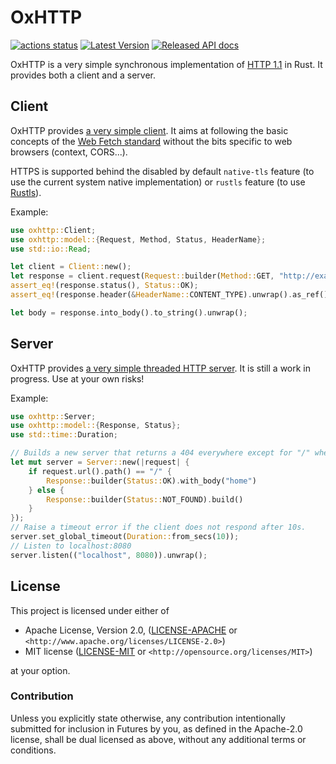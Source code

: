 OxHTTP
======

[![actions status](https://github.com/oxigraph/oxhttp/workflows/build/badge.svg)](https://github.com/oxigraph/oxhttp/actions)
[![Latest Version](https://img.shields.io/crates/v/oxhttp.svg)](https://crates.io/crates/oxhttp)
[![Released API docs](https://docs.rs/oxhttp/badge.svg)](https://docs.rs/oxhttp)

OxHTTP is a very simple synchronous implementation of [HTTP 1.1](https://httpwg.org/http-core/) in Rust.
It provides both a client and a server.


## Client

OxHTTP provides [a very simple client](https://docs.rs/oxhttp/latest/oxhttp/struct.Client.html).
It aims at following the basic concepts of the [Web Fetch standard](https://fetch.spec.whatwg.org/) without the bits specific to web browsers (context, CORS...).

HTTPS is supported behind the disabled by default `native-tls` feature (to use the current system native implementation) or `rustls` feature (to use [Rustls](https://github.com/rustls/rustls)).

Example:
```rust
use oxhttp::Client;
use oxhttp::model::{Request, Method, Status, HeaderName};
use std::io::Read;

let client = Client::new();
let response = client.request(Request::builder(Method::GET, "http://example.com".parse().unwrap()).build()).unwrap();
assert_eq!(response.status(), Status::OK);
assert_eq!(response.header(&HeaderName::CONTENT_TYPE).unwrap().as_ref(), b"text/html; charset=UTF-8");

let body = response.into_body().to_string().unwrap();
```

## Server

OxHTTP provides [a very simple threaded HTTP server](https://docs.rs/oxhttp/latest/oxhttp/struct.Server.html).
It is still a work in progress. Use at your own risks!

Example:
```rust no_run
use oxhttp::Server;
use oxhttp::model::{Response, Status};
use std::time::Duration;

// Builds a new server that returns a 404 everywhere except for "/" where it returns the body 'home'
let mut server = Server::new(|request| {
    if request.url().path() == "/" {
        Response::builder(Status::OK).with_body("home")
    } else {
        Response::builder(Status::NOT_FOUND).build()
    }
});
// Raise a timeout error if the client does not respond after 10s.
server.set_global_timeout(Duration::from_secs(10));
// Listen to localhost:8080
server.listen(("localhost", 8080)).unwrap();
```

## License

This project is licensed under either of

 * Apache License, Version 2.0, ([LICENSE-APACHE](LICENSE-APACHE) or
   `<http://www.apache.org/licenses/LICENSE-2.0>`)
 * MIT license ([LICENSE-MIT](LICENSE-MIT) or
   `<http://opensource.org/licenses/MIT>`)
   
at your option.


### Contribution

Unless you explicitly state otherwise, any contribution intentionally submitted for inclusion in Futures by you, as defined in the Apache-2.0 license, shall be dual licensed as above, without any additional terms or conditions.
